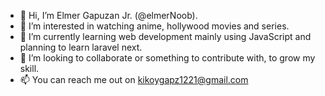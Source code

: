 - 👋 Hi, I’m Elmer Gapuzan Jr. (@elmerNoob).
- 👀 I’m interested in watching anime, hollywood movies and series.
- 🌱 I’m currently learning web development mainly using JavaScript and planning to learn laravel next.
- 💞️ I’m looking to collaborate or something to contribute with, to grow my skill.
- 📫 You can reach me out on kikoygapz1221@gmail.com

<!---
elmerNoob/elmerNoob is a ✨ special ✨ repository because its `README.md` (this file) appears on your GitHub profile.
You can click the Preview link to take a look at your changes.
--->
